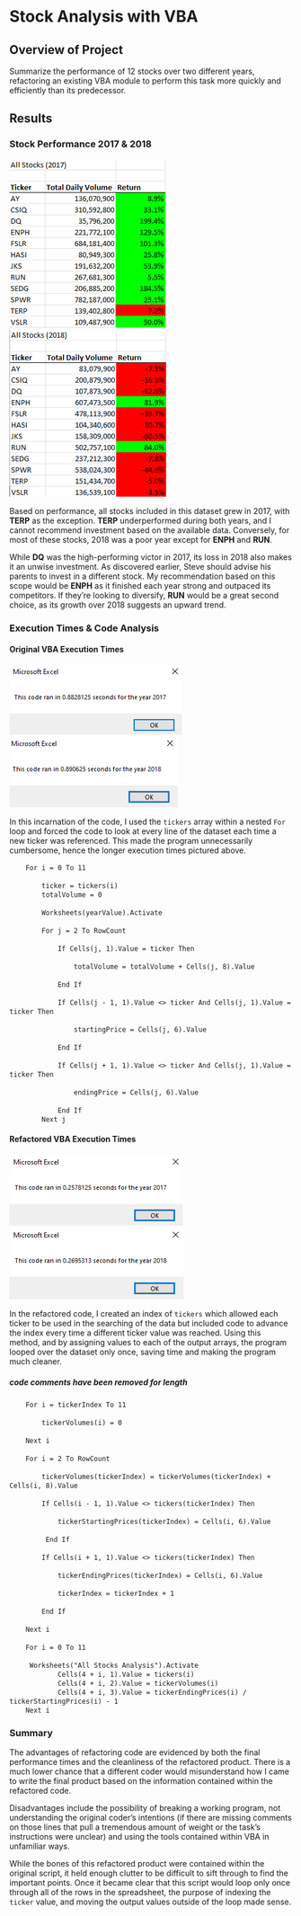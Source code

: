 # Stock Analysis with VBA

## Overview of Project
Summarize the performance of 12 stocks over two different years, refactoring an existing VBA module to perform this task more quickly and efficiently than its predecessor. 

## Results
### Stock Performance 2017 & 2018
![All_Stocks_2017.png](/Resources/All_Stocks_2017.png)
![All_Stocks_2018.png](/Resources/All_Stocks_2018.png)

Based on performance, all stocks included in this dataset grew in 2017, with **TERP** as the exception. **TERP** underperformed during both years, and I cannot recommend investment based on the available data. Conversely, for most of these stocks, 2018 was a poor year except for **ENPH** and **RUN**. 

While **DQ** was the high-performing victor in 2017, its loss in 2018 also makes it an unwise investment. As discovered earlier, Steve should advise his parents to invest in a different stock. My recommendation based on this scope would be **ENPH** as it finished each year strong and outpaced its competitors. If they’re looking to diversify, **RUN** would be a great second choice, as its growth over 2018 suggests an upward trend. 

### Execution Times & Code Analysis
#### Original VBA Execution Times
![Pre_Refactoring_2017.png](/Resources/Pre_Refactoring_2017.png)
![Pre_Refactoring_2018.png](/Resources/Pre_Refactoring_2018.png)

In this incarnation of the code, I used the ```tickers``` array within a nested ```For``` loop and forced the code to look at every line of the dataset each time a new ticker was referenced. This made the program unnecessarily cumbersome, hence the longer execution times pictured above. 

```
    For i = 0 To 11
        
        ticker = tickers(i)
        totalVolume = 0
        
        Worksheets(yearValue).Activate
        
        For j = 2 To RowCount
         
            If Cells(j, 1).Value = ticker Then
        
                totalVolume = totalVolume + Cells(j, 8).Value
        
            End If
            
            If Cells(j - 1, 1).Value <> ticker And Cells(j, 1).Value = ticker Then
        
                startingPrice = Cells(j, 6).Value
        
            End If
        
            If Cells(j + 1, 1).Value <> ticker And Cells(j, 1).Value = ticker Then
        
                endingPrice = Cells(j, 6).Value
        
            End If
        Next j
```

#### Refactored VBA Execution Times
![VBA_Challenge_2017.png](/Resources/VBA_Challenge_2017.png)
![VBA_Challenge_2018.png](/Resources/VBA_Challenge_2018.png)

In the refactored code, I created an index of ```tickers``` which allowed each ticker to be used in the searching of the data but included code to advance the index every time a different ticker value was reached. Using this method, and by assigning values to each of the output arrays, the program looped over the dataset only once, saving time and making the program much cleaner. 

##### *code comments have been removed for length*
```
    For i = tickerIndex To 11

        tickerVolumes(i) = 0
    
    Next i

    For i = 2 To RowCount

        tickerVolumes(tickerIndex) = tickerVolumes(tickerIndex) + Cells(i, 8).Value
       
        If Cells(i - 1, 1).Value <> tickers(tickerIndex) Then
        
            tickerStartingPrices(tickerIndex) = Cells(i, 6).Value
        
         End If

        If Cells(i + 1, 1).Value <> tickers(tickerIndex) Then
        
            tickerEndingPrices(tickerIndex) = Cells(i, 6).Value
            
            tickerIndex = tickerIndex + 1
             
        End If

    Next i
    
    For i = 0 To 11
    
     Worksheets("All Stocks Analysis").Activate
            Cells(4 + i, 1).Value = tickers(i)
            Cells(4 + i, 2).Value = tickerVolumes(i)
            Cells(4 + i, 3).Value = tickerEndingPrices(i) / tickerStartingPrices(i) - 1
    Next i
```

### Summary
The advantages of refactoring code are evidenced by both the final performance times and the cleanliness of the refactored product. There is a much lower chance that a different coder would misunderstand how I came to write the final product based on the information contained within the refactored code. 

Disadvantages include the possibility of breaking a working program, not understanding the original coder’s intentions (if there are missing comments on those lines that pull a tremendous amount of weight or the task’s instructions were unclear) and using the tools contained within VBA in unfamiliar ways. 

While the bones of this refactored product were contained within the original script, it held enough clutter to be difficult to sift through to find the important points. Once it became clear that this script would loop only once through all of the rows in the spreadsheet, the purpose of indexing the ```ticker``` value, and moving the output values outside of the loop made sense. 